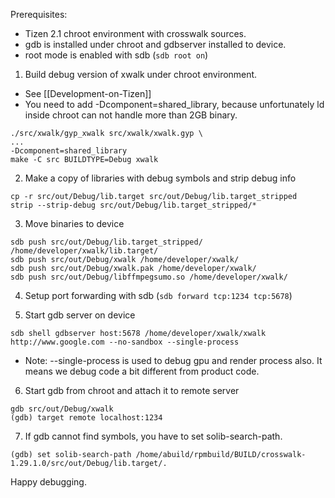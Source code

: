 Prerequisites:
* Tizen 2.1 chroot environment with crosswalk sources.
* gdb is installed under chroot and gdbserver installed to device.
* root mode is enabled with sdb (`sdb root on`)

1. Build debug version of xwalk under chroot environment.
 * See [[Development-on-Tizen]]
 * You need to add -Dcomponent=shared_library, because unfortunately ld inside chroot can not handle more than 2GB binary.
```
./src/xwalk/gyp_xwalk src/xwalk/xwalk.gyp \
...
-Dcomponent=shared_library
make -C src BUILDTYPE=Debug xwalk
```

2. Make a copy of libraries with debug symbols and strip debug info
```
cp -r src/out/Debug/lib.target src/out/Debug/lib.target_stripped
strip --strip-debug src/out/Debug/lib.target_stripped/*
```

3. Move binaries to device
```
sdb push src/out/Debug/lib.target_stripped/ /home/developer/xwalk/lib.target/
sdb push src/out/Debug/xwalk /home/developer/xwalk/
sdb push src/out/Debug/xwalk.pak /home/developer/xwalk/
sdb push src/out/Debug/libffmpegsumo.so /home/developer/xwalk/
```
4. Setup port forwarding with sdb (`sdb forward tcp:1234 tcp:5678`)

5. Start gdb server on device
```
sdb shell gdbserver host:5678 /home/developer/xwalk/xwalk http://www.google.com --no-sandbox --single-process
```
* Note: --single-process is used to debug gpu and render process also. It means we debug code a bit different from product code.

6. Start gdb from chroot and attach it to remote server
```
gdb src/out/Debug/xwalk
(gdb) target remote localhost:1234
```

7. If gdb cannot find symbols, you have to set solib-search-path.
```
(gdb) set solib-search-path /home/abuild/rpmbuild/BUILD/crosswalk-1.29.1.0/src/out/Debug/lib.target/.
```

Happy debugging.